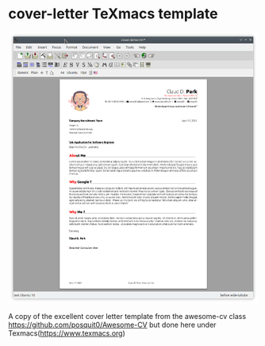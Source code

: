 # cover-letter TeXmacs template
![](cover-letter.png)

A copy of the excellent cover letter template from the awesome-cv class https://github.com/posquit0/Awesome-CV but done here under Texmacs(https://www.texmacs.org)

